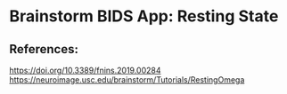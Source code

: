 # Brainstorm BIDS App: Resting State 
## References:
https://doi.org/10.3389/fnins.2019.00284
https://neuroimage.usc.edu/brainstorm/Tutorials/RestingOmega
